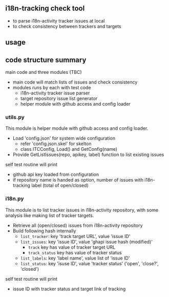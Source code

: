 ## i18n-tracking check tool

* to parse i18n-activity tracker issues at local
* to check consistency between trackers and targets

## usage

## code structure summary

main code and three modules (TBC)

* main code will match lists of issues and check consistency
* modules runs by each with test code
  * i18n-activity tracker issue parser
  * target repository issue list generator
  * helper module with github access and config loader

### utils.py
  
This module is helper module with github access and config loader.

* Load 'config.json' for system wide configuration
  * refer 'config.json.skel' for skelton
  * class ITCConfig, Load() and GetConfig(name)
* Provide GetListIssues(repo, apikey, label) function to list existing issues

self test routine will print

* github api key loaded from configuration
* if repository name is handed as option, 
  number of issues with i18n-tracking label (total of open/closed)

### i18n.py

This module is to list tracker issues in i18n-activity repository, with 
some analysis like making list of tracker targets. 

* Retrieve all (open/closed) issues from i18n-activity repository
* Build following hash internally
  * `list_tracker`: key 'track target URL', value 'issue ID'
  * `list_issues`: key 'issue ID', value 'ghapi issue hash (modified)'
    * `track` key has value of tracker target URL
    * `track_status` key has value of tracker status
  * `list_labels`: key 'label name', value list of 'issue ID'
  * `list_status`: key 'isuse ID', value 'tracker status' ('open', 'close?', 'closed')

self test routine will print

* issue ID with tracker status and target link of tracking

